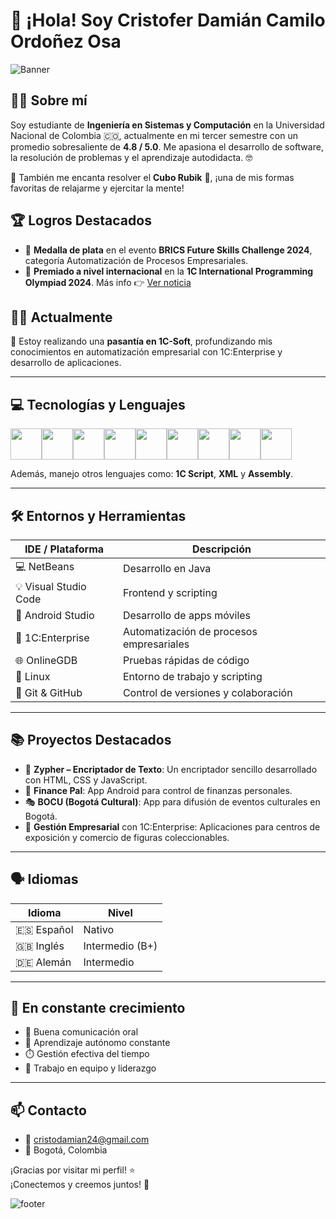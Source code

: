 # 👋 ¡Hola! Soy Cristofer Damián Camilo Ordoñez Osa

![Banner](https://capsule-render.vercel.app/api?type=waving&color=gradient&height=200&section=header&text=¡Bienvenido%20a%20mi%20GitHub!&fontSize=35&fontAlign=center)

## 🧑‍💻 Sobre mí

Soy estudiante de **Ingeniería en Sistemas y Computación** en la Universidad Nacional de Colombia 🇨🇴, actualmente en mi tercer semestre con un promedio sobresaliente de **4.8 / 5.0**. Me apasiona el desarrollo de software, la resolución de problemas y el aprendizaje autodidacta. 🤓

🧩 También me encanta resolver el **Cubo Rubik** 🧊, ¡una de mis formas favoritas de relajarme y ejercitar la mente!

## 🏆 Logros Destacados

- 🥈 **Medalla de plata** en el evento **BRICS Future Skills Challenge 2024**, categoría Automatización de Procesos Empresariales.
- 🥉 **Premiado a nivel internacional** en la **1C International Programming Olympiad 2024**. Más info 👉 [Ver noticia](https://1c-dn.com/news/colombian_student_wins_prize_at_global_1c_international_programming_contest/)

## 👨‍💼 Actualmente

📌 Estoy realizando una **pasantía en 1C-Soft**, profundizando mis conocimientos en automatización empresarial con 1C:Enterprise y desarrollo de aplicaciones.

---

## 💻 Tecnologías y Lenguajes

<div style="display: flex; flex-wrap: wrap;">
  <img src="https://cdn.jsdelivr.net/gh/devicons/devicon/icons/java/java-original.svg" width="50"/>
  <img src="https://cdn.jsdelivr.net/gh/devicons/devicon/icons/python/python-original.svg" width="50"/>
  <img src="https://cdn.jsdelivr.net/gh/devicons/devicon/icons/c/c-original.svg" width="50"/>
  <img src="https://cdn.jsdelivr.net/gh/devicons/devicon/icons/cplusplus/cplusplus-original.svg" width="50"/>
  <img src="https://cdn.jsdelivr.net/gh/devicons/devicon/icons/html5/html5-original.svg" width="50"/>
  <img src="https://cdn.jsdelivr.net/gh/devicons/devicon/icons/css3/css3-original.svg" width="50"/>
  <img src="https://cdn.jsdelivr.net/gh/devicons/devicon/icons/javascript/javascript-original.svg" width="50"/>
  <img src="https://cdn.jsdelivr.net/gh/devicons/devicon/icons/bash/bash-original.svg" width="50"/>
  <img src="https://cdn.jsdelivr.net/gh/devicons/devicon/icons/latex/latex-original.svg" width="50"/>
</div>

Además, manejo otros lenguajes como: **1C Script**, **XML** y **Assembly**.

---

## 🛠️ Entornos y Herramientas

| IDE / Plataforma        | Descripción |
|-------------------------|-------------|
| 💻 NetBeans             | Desarrollo en Java |
| 💡 Visual Studio Code  | Frontend y scripting |
| 🤖 Android Studio       | Desarrollo de apps móviles |
| 🏢 1C:Enterprise         | Automatización de procesos empresariales |
| 🌐 OnlineGDB            | Pruebas rápidas de código |
| 🐧 Linux                | Entorno de trabajo y scripting |
| 🔄 Git & GitHub         | Control de versiones y colaboración |

---

## 📚 Proyectos Destacados

- 🔐 **Zypher – Encriptador de Texto**: Un encriptador sencillo desarrollado con HTML, CSS y JavaScript.
- 📱 **Finance Pal**: App Android para control de finanzas personales.
- 🎭 **BOCU (Bogotá Cultural)**: App para difusión de eventos culturales en Bogotá.
- 🏢 **Gestión Empresarial** con 1C:Enterprise: Aplicaciones para centros de exposición y comercio de figuras coleccionables.

---

## 🗣️ Idiomas

| Idioma       | Nivel         |
|--------------|---------------|
| 🇪🇸 Español   | Nativo        |
| 🇬🇧 Inglés    | Intermedio (B+) |
| 🇩🇪 Alemán    | Intermedio    |

---

## 🌱 En constante crecimiento

- 💬 Buena comunicación oral
- 🧠 Aprendizaje autónomo constante
- ⏱️ Gestión efectiva del tiempo
- 🤝 Trabajo en equipo y liderazgo

---

## 📫 Contacto

- 📧 cristodamian24@gmail.com
- 📍 Bogotá, Colombia

¡Gracias por visitar mi perfil! ⭐  
¡Conectemos y creemos juntos! 🚀

![footer](https://capsule-render.vercel.app/api?section=footer&type=waving&color=gradient)
